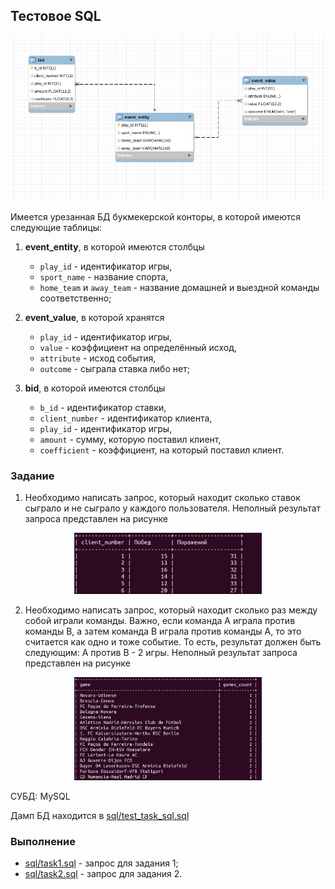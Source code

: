 ## Тестовое SQL

<p align="center">
	<img src="sql/diagram.png" width="600">
</p>

Имеется урезанная БД букмекерской конторы, в которой имеются следующие таблицы:

1) **event_entity**,  в которой имеются  столбцы 
	- `play_id` - идентификатор игры, 
	- `sport_name` - название спорта, 
	- `home_team` и `away_team` - название домашней и выездной команды соответственно;

2) **event_value**, в которой хранятся 
	- `play_id` - идентификатор игры, 
	- `value` - коэффициент на определённый исход, 
	- `attribute` - исход события, 
	- `outcome` - сыграла ставка либо нет;

3) **bid**, в которой имеются столбцы 
	- `b_id` - идентификатор ставки, 
	- `client_number` - идентификатор клиента, 
	- `play_id` - идентификатор игры, 
	- `amount` - сумму, которую поставил клиент, 
	- `coefficient` - коэффициент, на который поставил клиент.

### Задание

1. Необходимо написать запрос, который находит  сколько ставок сыграло и не сыграло у каждого пользователя. Неполный результат запроса представлен на рисунке
<p align="center"><img src="sql/result_1.png" width="300"></p>

2. Необходимо написать запрос, который находит сколько раз между собой играли команды. Важно, если команда А играла против команды В, а затем команда В играла против команды А, то это считается как одно и тоже событие. То есть, результат должен быть следующим: А против В - 2 игры.  Неполный результат запроса представлен на рисунке
<p align="center"><img src="sql/result_2.png" width="300"></p>

СУБД: MySQL
	
Дамп БД находится в [sql/test_task_sql.sql](sql/test_task_sql.sql)

### Выполнение

- [sql/task1.sql](sql/task1.sql) - запрос для задания 1;
- [sql/task2.sql](sql/task2.sql) - запрос для задания 2.